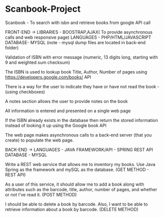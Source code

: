 # Scanbook-Project
Scanbook - To search with isbn and retrieve books from google API call


FRONT-END ->
LIBRARIES - BOOSTRAP,AJAX( To provide asynchronous calls and web responsive page)
LANGUAGES - PHP/HTML/JAVASCRIPT
DATABASE- MYSQL (note - mysql dump files are located in back-end folder)

Validation of ISBN with error message (numeric, 13 digits long, starting with 9 and weighted sum checksum) 

The ISBN is used to lookup book Title, Author, Number of pages using https://developers.google.com/books/ API

There is a way for the user to indicate they have or have not read the book -(using checkboxes)

A notes section allows the user to provide notes on the book 

All information is entered and presented on a single web page

If the ISBN already exists in the database then return the stored information instead of looking it up using the Google book API

The web page makes asynchronous calls to a back-end server (that you create) to populate the web page.


BACK-END ->
LANGUAGES - JAVA
FRAMEWORK/API - SPRING REST API
DATABASE - MYSQL

Write a REST web service that allows me to inventory my books. Use Java Spring as the framework and mySQL as the database.
(GET METHOD - REST API)


As a user of this service, it should allow me to add a book along with attributes such as the barcode, title, author, number of pages, and whether or not I've read it.
(POST METHOD)


I should be able to delete a book by barcode. Also, I want to be able to retrieve information about a book by barcode.
(DELETE METHOD)

